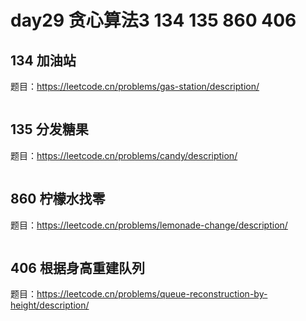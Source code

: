 # day29 贪心算法3 134 135 860 406

## 134 加油站
题目：https://leetcode.cn/problems/gas-station/description/
```

```

## 135 分发糖果
题目：https://leetcode.cn/problems/candy/description/
```

```
## 860 柠檬水找零
题目：https://leetcode.cn/problems/lemonade-change/description/
```

```
## 406 根据身高重建队列
题目：https://leetcode.cn/problems/queue-reconstruction-by-height/description/
```

```
